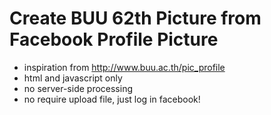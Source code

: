 # Create BUU 62th Picture from Facebook Profile Picture
- inspiration from http://www.buu.ac.th/pic_profile
- html and javascript only
- no server-side processing
- no require upload file, just log in facebook! 
